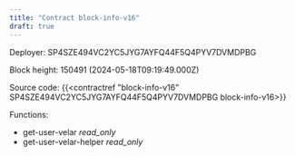```yaml
---
title: "Contract block-info-v16"
draft: true
---
```

Deployer: SP4SZE494VC2YC5JYG7AYFQ44F5Q4PYV7DVMDPBG


 



Block height: 150491 (2024-05-18T09:19:49.000Z)

Source code: {{<contractref "block-info-v16" SP4SZE494VC2YC5JYG7AYFQ44F5Q4PYV7DVMDPBG block-info-v16>}}

Functions:

* get-user-velar _read_only_
* get-user-velar-helper _read_only_
